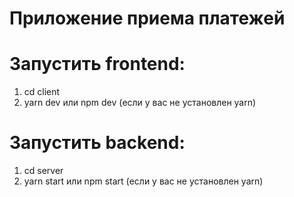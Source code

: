 # Приложение приема платежей

# Запустить frontend: 
1. cd client 
2. yarn dev или npm dev (если у вас не установлен yarn)


# Запустить backend:
1. cd server
2. yarn start или npm start (если у вас не установлен yarn)
